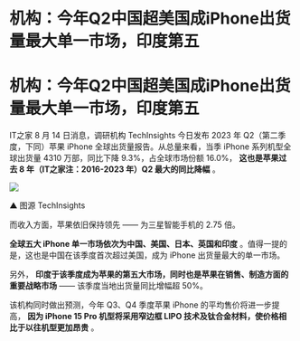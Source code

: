 # 机构：今年Q2中国超美国成iPhone出货量最大单一市场，印度第五

# 机构：今年Q2中国超美国成iPhone出货量最大单一市场，印度第五

IT之家 8 月 14 日消息，调研机构 TechInsights 今日发布 2023 年 Q2（第二季度，下同）苹果 iPhone
全球出货量报告。从总量来看，当季 iPhone 系列机型全球出货量 4310 万部，同比下降 9.3%，占全球市场份额 16.0%， **这也是苹果过去 8
年（IT之家注：2016-2023 年）Q2 最大的同比降幅** 。

![](https://inews.gtimg.com/om_bt/OL_TqhA5W0oFpizsRY00xewue53j2UQlWGkHrKS5HTQ7wAA/1000)

▲ 图源 TechInsights

而收入方面，苹果依旧保持领先 —— 为三星智能手机的 2.75 倍。

**全球五大 iPhone 单一市场依次为中国、美国、日本、英国和印度** 。值得一提的是，这也是中国在该季度首次超过美国，成为 iPhone
出货量最大的单一市场。

另外， **印度于该季度成为苹果的第五大市场，同时也是苹果在销售、制造方面的重要战略市场** —— 该季度当地出货量同比增幅超 50%。

该机构同时做出预测，今年 Q3、Q4 季度苹果 iPhone 的平均售价将进一步提高， **因为 iPhone 15 Pro 机型将采用窄边框 LIPO
技术及钛合金材料，使价格相比于以往机型更加昂贵** 。


